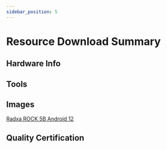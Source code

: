 ```yaml
---
sidebar_position: 5
---
```


# Resource Download Summary

## Hardware Info

## Tools

## Images

[Radxa ROCK 5B Android 12](https://github.com/radxa/manifests/releases/tag/Rock-android12-20230315)

## Quality Certification
